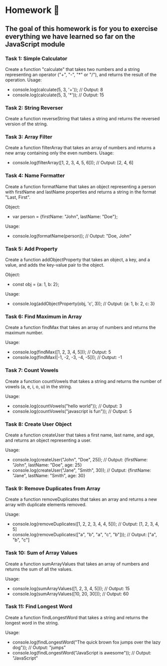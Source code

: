 # Homework 📝

## The goal of this homework is for you to exercise everything we have learned so far on the JavaScript module

### Task 1: Simple Calculator

Create a function "calculate" that takes two numbers and a string representing an operator ("+", "-", "\*" or "/"), and returns the result of the operation.
Usage:

- console.log(calculate(5, 3, '+')); // Output: 8
- console.log(calculate(5, 3, '\*')); // Output: 15

### Task 2: String Reverser

Create a function reverseString that takes a string and returns the reversed version of the string.

### Task 3: Array Filter

Create a function filterArray that takes an array of numbers and returns a new array containing only the even numbers.
Usage:

- console.log(filterArray([1, 2, 3, 4, 5, 6])); // Output: [2, 4, 6]

### Task 4: Name Formatter

Create a function formatName that takes an object representing a person with firstName and lastName properties and returns a string in the format "Last, First".

Object:

- var person = {firstName: "John", lastName: "Doe"};

Usage:

- console.log(formatName(person)); // Output: "Doe, John"

### Task 5: Add Property

Create a function addObjectProperty that takes an object, a key, and a value, and adds the key-value pair to the object.

Object:

- const obj = {a: 1, b: 2};

Usage:

- console.log(addObjectProperty(obj, 'c', 3)); // Output: {a: 1, b: 2, c: 3}

### Task 6: Find Maximum in Array

Create a function findMax that takes an array of numbers and returns the maximum number.

Usage:

- console.log(findMax([1, 2, 3, 4, 5])); // Output: 5
- console.log(findMax([-1, -2, -3, -4, -5])); // Output: -1

### Task 7: Count Vowels

Create a function countVowels that takes a string and returns the number of vowels (a, e, i, o, u) in the string.

Usage:

- console.log(countVowels("hello world")); // Output: 3
- console.log(countVowels("javascript is fun")); // Output: 5

### Task 8: Create User Object

Create a function createUser that takes a first name, last name, and age, and returns an object representing a user.

Usage:

- console.log(createUser("John", "Doe", 25)); // Output: {firstName: "John", lastName: "Doe", age: 25}
- console.log(createUser("Jane", "Smith", 30)); // Output: {firstName: "Jane", lastName: "Smith", age: 30}

### Task 9: Remove Duplicates from Array

Create a function removeDuplicates that takes an array and returns a new array with duplicate elements removed.

Usage:

- console.log(removeDuplicates([1, 2, 2, 3, 4, 4, 5])); // Output: [1, 2, 3, 4, 5]
- console.log(removeDuplicates(["a", "b", "a", "c", "b"])); // Output: ["a", "b", "c"]

### Task 10: Sum of Array Values

Create a function sumArrayValues that takes an array of numbers and returns the sum of all the values.

Usage:

- console.log(sumArrayValues([1, 2, 3, 4, 5])); // Output: 15
- console.log(sumArrayValues([10, 20, 30])); // Output: 60

### Task 11: Find Longest Word

Create a function findLongestWord that takes a string and returns the longest word in the string.

Usage:

- console.log(findLongestWord("The quick brown fox jumps over the lazy dog")); // Output: "jumps"
- console.log(findLongestWord("JavaScript is awesome")); // Output: "JavaScript"
